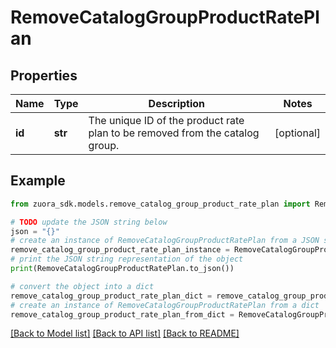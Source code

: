 # RemoveCatalogGroupProductRatePlan


## Properties

Name | Type | Description | Notes
------------ | ------------- | ------------- | -------------
**id** | **str** | The unique ID of the product rate plan to be removed from the catalog group. | [optional] 

## Example

```python
from zuora_sdk.models.remove_catalog_group_product_rate_plan import RemoveCatalogGroupProductRatePlan

# TODO update the JSON string below
json = "{}"
# create an instance of RemoveCatalogGroupProductRatePlan from a JSON string
remove_catalog_group_product_rate_plan_instance = RemoveCatalogGroupProductRatePlan.from_json(json)
# print the JSON string representation of the object
print(RemoveCatalogGroupProductRatePlan.to_json())

# convert the object into a dict
remove_catalog_group_product_rate_plan_dict = remove_catalog_group_product_rate_plan_instance.to_dict()
# create an instance of RemoveCatalogGroupProductRatePlan from a dict
remove_catalog_group_product_rate_plan_from_dict = RemoveCatalogGroupProductRatePlan.from_dict(remove_catalog_group_product_rate_plan_dict)
```
[[Back to Model list]](../README.md#documentation-for-models) [[Back to API list]](../README.md#documentation-for-api-endpoints) [[Back to README]](../README.md)


